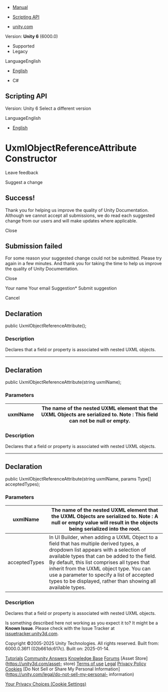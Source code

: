 [ ]()

  * [Manual](../Manual/index.html)
  * [Scripting API](../ScriptReference/index.html)

  * [unity.com](https://unity.com/)

Version: **Unity 6** (6000.0)

  * Supported
  * Legacy

LanguageEnglish

  * [English]()

  * C#

[ ](https://docs.unity3d.com)

## Scripting API

Version: Unity 6 Select a different version

LanguageEnglish

  * [English]()

# UxmlObjectReferenceAttribute Constructor

Leave feedback

Suggest a change

## Success!

Thank you for helping us improve the quality of Unity Documentation. Although
we cannot accept all submissions, we do read each suggested change from our
users and will make updates where applicable.

Close

## Submission failed

For some reason your suggested change could not be submitted. Please <a>try
again</a> in a few minutes. And thank you for taking the time to help us
improve the quality of Unity Documentation.

Close

Your name Your email Suggestion* Submit suggestion

Cancel

[ ]()

## Declaration

public UxmlObjectReferenceAttribute();

### Description

Declares that a field or property is associated with nested UXML objects.

* * *

## Declaration

public UxmlObjectReferenceAttribute(string uxmlName);

### Parameters

uxmlName | The name of the nested UXML element that the UXML Objects are serialized to. **Note** : This field can not be null or empty.  
---|---  
  
### Description

Declares that a field or property is associated with nested UXML objects.

* * *

## Declaration

public UxmlObjectReferenceAttribute(string uxmlName, params Type[]
acceptedTypes);

### Parameters

uxmlName | The name of the nested UXML element that the UXML Objects are serialized to. **Note** : A null or empty value will result in the objects being serialized into the root.  
---|---  
acceptedTypes | In UI Builder, when adding a UXML Object to a field that has multiple derived types, a dropdown list appears with a selection of available types that can be added to the field. By default, this list comprises all types that inherit from the UXML object type. You can use a parameter to specify a list of accepted types to be displayed, rather than showing all available types.  
  
### Description

Declares that a field or property is associated with nested UXML objects.

Is something described here not working as you expect it to? It might be a
**Known Issue**. Please check with the Issue Tracker at
[issuetracker.unity3d.com](https://issuetracker.unity3d.com).

Copyright ©2005-2025 Unity Technologies. All rights reserved. Built from:
6000.0.36f1 (02b661dc617c). Built on: 2025-01-14.

[Tutorials](https://unity3d.com/learn) [Community
Answers](https://answers.unity3d.com) [Knowledge
Base](https://support.unity3d.com/hc/en-us)
[Forums](https://forum.unity3d.com) [Asset Store](https://unity3d.com/asset-
store) [Terms of use](https://docs.unity3d.com/Manual/TermsOfUse.html)
[Legal](https://unity.com/legal) [Privacy
Policy](https://unity.com/legal/privacy-policy)
[Cookies](https://unity.com/legal/cookie-policy) [Do Not Sell or Share My
Personal Information](https://unity.com/legal/do-not-sell-my-personal-
information)

[Your Privacy Choices (Cookie Settings)](javascript:void\(0\);)

